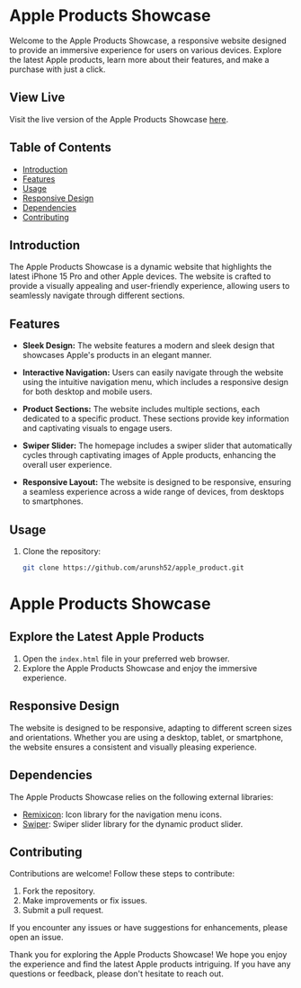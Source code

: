 
# Apple Products Showcase

Welcome to the Apple Products Showcase, a responsive website designed to provide an immersive experience for users on various devices. Explore the latest Apple products, learn more about their features, and make a purchase with just a click.

## View Live

Visit the live version of the Apple Products Showcase [here](https://your-live-link.com).

## Table of Contents

- [Introduction](#introduction)
- [Features](#features)
- [Usage](#usage)
- [Responsive Design](#responsive-design)
- [Dependencies](#dependencies)
- [Contributing](#contributing)

## Introduction

The Apple Products Showcase is a dynamic website that highlights the latest iPhone 15 Pro and other Apple devices. The website is crafted to provide a visually appealing and user-friendly experience, allowing users to seamlessly navigate through different sections.

## Features

- **Sleek Design:** The website features a modern and sleek design that showcases Apple's products in an elegant manner.

- **Interactive Navigation:** Users can easily navigate through the website using the intuitive navigation menu, which includes a responsive design for both desktop and mobile users.

- **Product Sections:** The website includes multiple sections, each dedicated to a specific product. These sections provide key information and captivating visuals to engage users.

- **Swiper Slider:** The homepage includes a swiper slider that automatically cycles through captivating images of Apple products, enhancing the overall user experience.

- **Responsive Layout:** The website is designed to be responsive, ensuring a seamless experience across a wide range of devices, from desktops to smartphones.

## Usage

1. Clone the repository:

   ```bash
   git clone https://github.com/arunsh52/apple_product.git

# Apple Products Showcase

## Explore the Latest Apple Products

1. Open the `index.html` file in your preferred web browser.
2. Explore the Apple Products Showcase and enjoy the immersive experience.

## Responsive Design

The website is designed to be responsive, adapting to different screen sizes and orientations. Whether you are using a desktop, tablet, or smartphone, the website ensures a consistent and visually pleasing experience.

## Dependencies

The Apple Products Showcase relies on the following external libraries:

- [Remixicon](https://remixicon.com/): Icon library for the navigation menu icons.
- [Swiper](https://swiperjs.com/): Swiper slider library for the dynamic product slider.

## Contributing

Contributions are welcome! Follow these steps to contribute:

1. Fork the repository.
2. Make improvements or fix issues.
3. Submit a pull request.

If you encounter any issues or have suggestions for enhancements, please open an issue.



Thank you for exploring the Apple Products Showcase! We hope you enjoy the experience and find the latest Apple products intriguing. If you have any questions or feedback, please don't hesitate to reach out.
